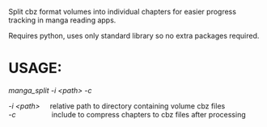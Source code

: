 Split cbz format volumes into individual chapters for easier progress tracking in manga reading apps.

Requires python, uses only standard library so no extra packages required.


# USAGE:

*manga_split -i \<path\> -c*

*-i \<path\>*&nbsp;&nbsp;&nbsp;&nbsp;&nbsp;relative path to directory containing volume cbz files  
*-c*&nbsp;&nbsp;&nbsp;&nbsp;&nbsp;&nbsp;&nbsp;&nbsp;&nbsp;&nbsp;&nbsp;&nbsp;&nbsp;&nbsp;&nbsp;&nbsp;&nbsp;&nbsp;include to compress chapters to cbz files after processing
